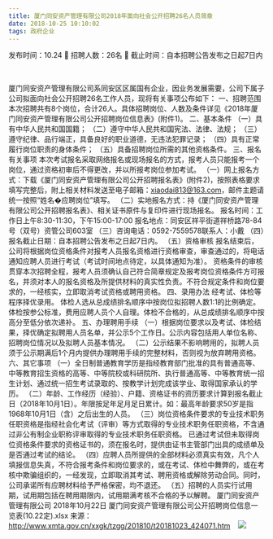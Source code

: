 ```yaml
---
title: 厦门同安资产管理有限公司2018年面向社会公开招聘26名人员简章
date: 2018-10-25 10:10:02
tags: 政府企业
---
```

发布时间：10.24   🌟   招聘人数：26名   🌈   截止时间：自本招聘公告发布之日起7日内
<!-- more -->
 

厦门同安资产管理有限公司系同安区区属国有企业，因业务发展需要，公司下属子公司拟面向社会公开招聘26名工作人员，现将有关事项公布如下：
一、招聘范围
本次招聘共有8个岗位，合计26人。具体招聘岗位、人数及条件详见《2018年厦门同安资产管理有限公司公开招聘岗位信息表》(附件1)。
二、基本条件
（一）具有中华人民共和国国籍；
（二）遵守中华人民共和国宪法、法律、法规；
（三）遵守纪律、品行端正，具备良好的职业道德，无违法犯罪记录；
（四）具有正常履行岗位职责的身体条件；
（五）具备招聘岗位所需的其他资格条件。
三、报名有关事项
本次考试报名采取网络报名或现场报名的方式，报考人员只能报考一个岗位，通过资格初审后不得更改，并以所报考岗位参加考试。
（一）网上报名方式：下载《厦门同安资产管理有限公司公开招聘报名表》(附件2)，按照表格要求填写完整后，附上相关材料发送至电子邮箱：xiaodai813@163.com，邮件主题请统一按照“姓名�应聘岗位”填写。
（二）实地报名方式：持《厦门同安资产管理有限公司公开招聘报名表》、相关证书原件与复印件进行现场报名。
报名时间：工作日上午8:30-11:30，下午15:00-17:00
报名地点：同安区祥平街道祥桥路78-84号（双号）资管公司603室
（三）咨询电话：0592-7559578联系人：小戴
（四）报名截止日期：自本招聘公告发布之日起7日内。
（五）资格审核
报名结束后，公司将根据岗位资格条件对报考人员报名资格进行资格审查，审查通过的，将电话通知应聘人员进行考试（考试时间地点待定，以具体通知为准）。
资格条件的审核贯穿本次招聘全程，报考人员须确认自己符合简章规定及报考岗位资格条件方可报名，并须对本人的报名资格及所提供材料的真实性负责。不符合规定条件和岗位要求的，一经核实，立即取消考试资格或聘用资格。
四、录用办法
经考试、体检等程序择优录用。
体检人选从总成绩排名顺序中按岗位拟招聘人数1:1的比例确定。体检按参公标准，费用应聘人员个人自理。体检不合格的，从总成绩排名顺序中按高分至低分依次递补。
五、办理聘用手续
（一）根据岗位要求以及考试、体检结果，择优确定拟聘用人员名单，并公示5个工作日。公示内容包括用人单位名称、招聘岗位情况以及拟聘人员基本情况。
（二）公示结果不影响聘用的，拟聘人员须于公示期满后1个月内提供办理聘用手续的完整材料，否则视为放弃聘用资格。
六、其它事项
（一）全日制普通教育学历是指经教育部门批准的具有普通高等、中等教育招生资格的高等、中等院校或科研院所、执行普通高等、中等教育统一招生计划、通过统一招生考试录取的、按教学计划完成该学业、取得国家承认的学历。
（二）年龄、工作经历（经验）、户籍、资格证书的资历要求计算到报名截止日（2018年10月1日）。年限按足年足月足日累计。如：最高年龄要求50岁是指1968年10月1日（含）之后出生的人员。
（三）岗位资格条件要求的专业技术职务任职资格是指经社会化考试（评审）等方式取得的专业技术职务任职资格，不含通过非公有制企业职称评审取得的专业技术职务任职资格。
已通过考试但未取得岗位资格条件要求的资格证书的，须在报名时，提供由证书主管部门出具的成绩单及是否通过考试的结论。
（四）应聘人员所提供的全部材料必须真实有效，凡个人填报信息失真，不符合报考条件和岗位要求的，或在考试、体检中舞弊的，或在考核中欺骗组织的，一经发现，立即取消其考试、聘用资格或解除劳动合同。同时，公司承诺所有应聘材料给予严格保密，均不退还。
（五）招聘的人员实行试用期，试用期包括在聘用期限内，试用期满考核不合格的予以解聘。
厦门同安资产管理有限公司
2018年10月22日
厦门同安资产管理有限公司公开招聘岗位信息一览表(10.22定).xlsx
来源：
http://www.xmta.gov.cn/xxgk/tzgg/201810/t20181023_424071.htm
 
 ![](https://cdn.weiweiblog.cn/20181015134814.png)